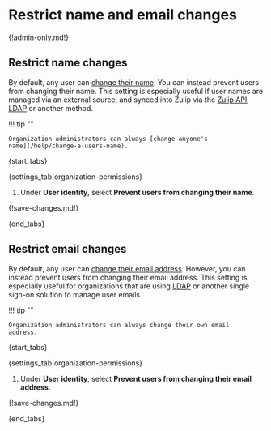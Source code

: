 # Restrict name and email changes

{!admin-only.md!}

## Restrict name changes

By default, any user can [change their name](/help/change-your-name).
You can instead prevent users from changing their name. This setting is
especially useful if user names are managed via an external source, and
synced into Zulip via the [Zulip API](/api), [LDAP][ldap-sync-data] or
another method.

!!! tip ""

    Organization administrators can always [change anyone's
    name](/help/change-a-users-name).

{start_tabs}

{settings_tab|organization-permissions}

1. Under **User identity**, select **Prevent users from changing their
   name**.

{!save-changes.md!}

{end_tabs}

## Restrict email changes

By default, any user can [change their email address][change-email].
However, you can instead prevent users from changing their email
address. This setting is especially useful for organizations that
are using [LDAP][ldap-sync-data] or another single sign-on solution
to manage user emails.

!!! tip ""

    Organization administrators can always change their own email
    address.

{start_tabs}

{settings_tab|organization-permissions}

1. Under **User identity**, select **Prevent users from changing their
   email address**.

{!save-changes.md!}

{end_tabs}

[change-email]: /help/change-your-email-address
[ldap-sync-data]: https://zulip.readthedocs.io/en/latest/production/authentication-methods.html#synchronizing-data
